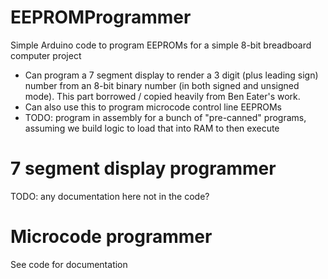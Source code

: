 # EEPROMProgrammer
Simple Arduino code to program EEPROMs for a simple 8-bit breadboard computer project

* Can program a 7 segment display to render a 3 digit (plus leading sign) number from an 8-bit binary number (in both signed and unsigned mode). This part borrowed / copied heavily from Ben Eater's work.
* Can also use this to program microcode control line EEPROMs
* TODO: program in assembly for a bunch of "pre-canned" programs, assuming we build logic to load that into RAM to then execute

# 7 segment display programmer
TODO: any documentation here not in the code?

# Microcode programmer
See code for documentation
